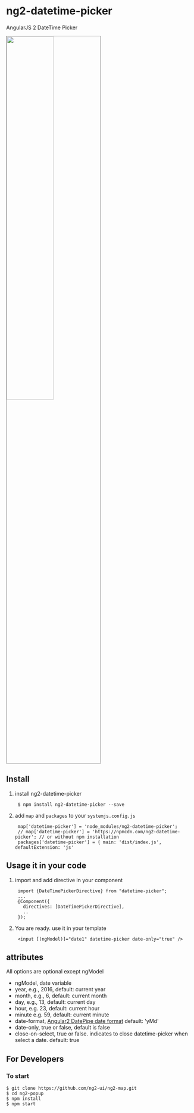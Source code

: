 # ng2-datetime-picker
AngularJS 2 DateTime Picker

<a href="https://embed.plnkr.co/lbNRAh/">
  <img src="http://i.imgur.com/g5qbBBz.png" width="50%" style="border:1px solid grey" />
</a>

## Install

1. install ng2-datetime-picker

        $ npm install ng2-datetime-picker --save

2. add `map` and `packages` to your `systemjs.config.js`

        map['datetime-picker'] = 'node_modules/ng2-datetime-picker';
        // map['datetime-picker'] = 'https://npmcdn.com/ng2-datetime-picker'; // or without npm installation
        packages['datetime-picker'] = { main: 'dist/index.js', defaultExtension: 'js' 

## Usage it in your code

1. import and add directive in your component

        import {DateTimePickerDirective} from "datetime-picker";
        ...
        @Component({
          directives: [DateTimePickerDirective],
          ..
        });

2. You are ready. use it in your template

        <input [(ngModel)]="date1" datetime-picker date-only="true" />


## attributes
  All options are optional except ngModel

  * ngModel, date variable
  * year, e.g., 2016, default: current year
  * month, e.g.,  6, default: current month
  * day, e.g., 13, default: current day
  * hour, e.g. 23, default: current hour
  * minute e.g. 59, default: current minute
  * date-format, [Angular2 DatePipe date format](https://angular.io/docs/ts/latest/api/common/index/DatePipe-class.html) default: 'yMd'
  * date-only,  true or false, default is false
  * close-on-select, true or false. indicates to close
    datetime-picker when select a date. default: true


## For Developers

### To start

    $ git clone https://github.com/ng2-ui/ng2-map.git
    $ cd ng2-popup
    $ npm install
    $ npm start


